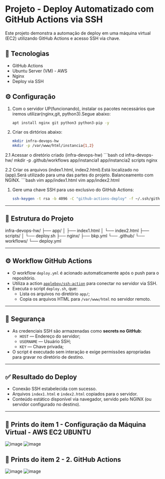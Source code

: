 # Projeto - Deploy Automatizado com GitHub Actions via SSH

Este projeto demonstra a automação de deploy em uma máquina virtual (EC2) utilizando GitHub Actions e acesso SSH via chave.

## 🚀 Tecnologias
- GitHub Actions
- Ubuntu Server (VM) - AWS
- Nginx
- Deploy via SSH

## ⚙️ Configuração
1. Com o servidor UP(funcionando), instalar os pacotes necessários que iremos utilizar(nginx,git, python3).Segue abaixo:
    ```bash 
    apt install nginx git python3 python3-pip -y

2. Criar os dirtórios abaixo:
    ```bash
    mkdir infra-devops-hw
    mkdir -p /var/www/html/instancia{1,2}
    
2.1 Acessar o diretório criado (infra-devops-hw) 
    ```bash
    cd infra-devops-hw/
    mkdir -p .github/workflows app/instancia1 app/instancia2 scripts nginx
    
2.2 Criar os arquivos (index1.html, index2.html).Está localizado no (app).Será utilizado para uma das partes do projeto. Balanceamento com NGINX.
    ```bash
    vim app/index1.html
    vim app/index2.html
    
1. Gere uma chave SSH para uso exclusivo do GitHub Actions:
   ```bash
   ssh-keygen -t rsa -b 4096 -C "github-actions-deploy" -f ~/.ssh/github-actions-key

---

## 📁 Estrutura do Projeto

infra-devops-hw/
├── app/
│ ├── index1.html
│ └── index2.html
├── scripts/
│ └── deploy.sh
├── nginx/
├── bkp.yml
└── .github/
└── workflows/
└── deploy.yml


---

## ⚙️ Workflow GitHub Actions

- O workflow `deploy.yml` é acionado automaticamente após o push para o repositório.
- Utiliza a action [`appleboy/ssh-action`](https://github.com/appleboy/ssh-action) para conectar no servidor via SSH.
- Executa o script `deploy.sh`, que:
  - Lista os arquivos no diretório `app/`;
  - Copia os arquivos HTML para `/var/www/html` no servidor remoto.

---

## 🔐 Segurança

- As credenciais SSH são armazenadas como **secrets no GitHub**:
  - `HOST` — Endereço do servidor;
  - `USERNAME` — Usuário SSH;
  - `KEY` — Chave privada;
- O script é executado sem interação e exige permissões apropriadas para gravar no diretório de destino.

---

## ✅ Resultado do Deploy

- Conexão SSH estabelecida com sucesso.
- Arquivos `index1.html` e `index2.html` copiados para o servidor.
- Conteúdo estático disponível via navegador, servido pelo NGINX (ou servidor configurado no destino).

---


## 📸 Prints do item 1 - Configuração da Máquina Virtual - AWS EC2 UBUNTU

![image](https://github.com/user-attachments/assets/fb4d390c-9b93-46ca-9cd5-f96229db4036)
![image](https://github.com/user-attachments/assets/2a4e50db-3a84-4991-a2c7-95fa5f287e46)


## 📸 Prints do item 2 - 2. GitHub Actions 
![image](https://github.com/user-attachments/assets/3c568f0a-8616-4eb5-a7bc-b9d378651c98)
![image](https://github.com/user-attachments/assets/6f1ccbc2-b369-4591-bd21-fb65d082a5eb)








